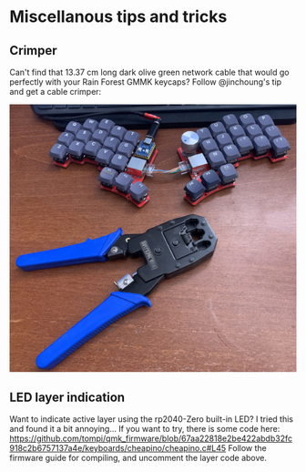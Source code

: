 Miscellanous tips and tricks
============================


## Crimper

Can't find that 13.37 cm long dark olive green network cable that would go
perfectly with your Rain Forest GMMK keycaps? Follow @jinchoung's tip and get a
cable crimper:

![Cable crimper](images/tips/crimper.jpg)

## LED layer indication

Want to indicate active layer using the rp2040-Zero built-in LED?
I tried this and found it a bit annoying... If you want to try, there
is some code here: https://github.com/tompi/qmk_firmware/blob/67aa22818e2be422abdb32fc918c2b6757137a4e/keyboards/cheapino/cheapino.c#L45
Follow the firmware guide for compiling, and uncomment the layer code above.
